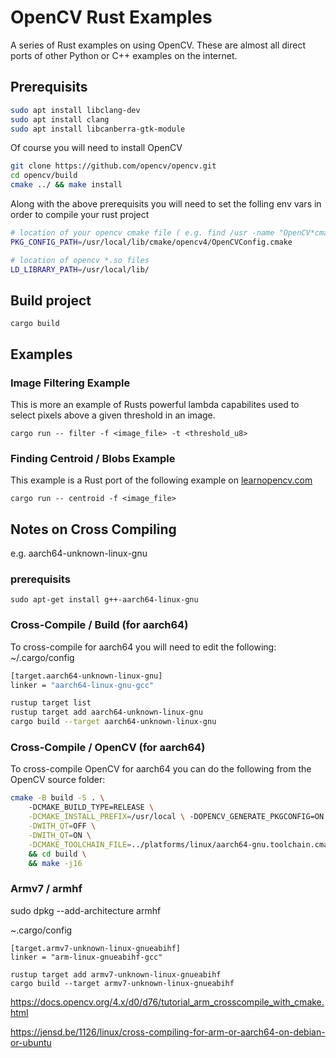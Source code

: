 # OpenCV Rust Examples
A series of Rust examples on using OpenCV.  These are almost all direct ports of other Python or C++ examples on the internet.

## Prerequisits

``` bash
sudo apt install libclang-dev
sudo apt install clang
sudo apt install libcanberra-gtk-module
```

Of course you will need to install OpenCV

``` bash
git clone https://github.com/opencv/opencv.git
cd opencv/build
cmake ../ && make install
```

Along with the above prerequisits you will need to set the folling env vars in order to compile your rust project

``` bash
# location of your opencv cmake file ( e.g. find /usr -name "OpenCV*cmake")
PKG_CONFIG_PATH=/usr/local/lib/cmake/opencv4/OpenCVConfig.cmake

# location of opencv *.so files
LD_LIBRARY_PATH=/usr/local/lib/
```

## Build project
```
cargo build 
```

## Examples
### Image Filtering Example
This is more an example of Rusts powerful lambda capabilites used to select pixels above a given threshold in an image.

```
cargo run -- filter -f <image_file> -t <threshold_u8>
```



### Finding Centroid / Blobs Example
This example is a Rust port of the following example on [learnopencv.com](https://learnopencv.com/find-center-of-blob-centroid-using-opencv-cpp-python/)

```
cargo run -- centroid -f <image_file>
```




## Notes on Cross Compiling 
e.g. aarch64-unknown-linux-gnu 
### prerequisits
```
sudo apt-get install g++-aarch64-linux-gnu
```

### Cross-Compile / Build (for aarch64)

To cross-compile for aarch64 you will need to edit the following:
~/.cargo/config

```bash
[target.aarch64-unknown-linux-gnu]
linker = "aarch64-linux-gnu-gcc"

```


```bash
rustup target list
rustup target add aarch64-unknown-linux-gnu 
cargo build --target aarch64-unknown-linux-gnu

```

### Cross-Compile / OpenCV (for aarch64)

To cross-compile OpenCV for aarch64 you can do the following from the OpenCV source folder:

```bash
cmake -B build -S . \ 
    -DCMAKE_BUILD_TYPE=RELEASE \
    -DCMAKE_INSTALL_PREFIX=/usr/local \ -DOPENCV_GENERATE_PKGCONFIG=ON  \
    -DWITH_QT=OFF \
    -DWITH_QT=ON \
    -DCMAKE_TOOLCHAIN_FILE=../platforms/linux/aarch64-gnu.toolchain.cmake .. \
    && cd build \
    && make -j16 
```

### Armv7 / armhf 

sudo dpkg --add-architecture armhf

~.cargo/config
```
[target.armv7-unknown-linux-gnueabihf]
linker = "arm-linux-gnueabihf-gcc"
```

```
rustup target add armv7-unknown-linux-gnueabihf
cargo build --target armv7-unknown-linux-gnueabihf

```






https://docs.opencv.org/4.x/d0/d76/tutorial_arm_crosscompile_with_cmake.html

https://jensd.be/1126/linux/cross-compiling-for-arm-or-aarch64-on-debian-or-ubuntu

